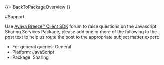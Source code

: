 {{= BackToPackageOverview }}

#Support

Use <a href="https://www.devconnectprogram.com/forums/posts/list/19887.page" target="_blank"> Avaya Breeze™ Client SDK</a> forum to 
raise questions on the Javascript Sharing Services Package, please add one or more of the following to the post text to help us route the post
to the appropriate subject matter expert:

* For general queries: General
* Platform: JavaScript
* Package: Sharing

